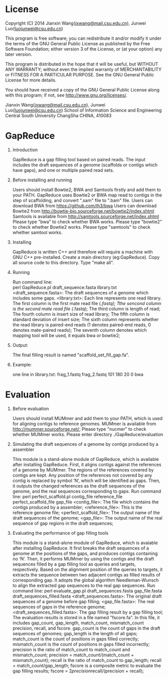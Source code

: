 License
=========

Copyright (C) 2014 Jianxin Wang(jxwang@mail.csu.edu.cn), Junwei Luo(luojunwei@csu.edu.cn)

This program is free software; you can redistribute it and/or
modify it under the terms of the GNU General Public License
as published by the Free Software Foundation; either version 3
of the License, or (at your option) any later version.

This program is distributed in the hope that it will be useful,
but WITHOUT ANY WARRANTY; without even the implied warranty of
MERCHANTABILITY or FITNESS FOR A PARTICULAR PURPOSE.  See the
GNU General Public License for more details.

You should have received a copy of the GNU General Public License
along with this program; if not, see <http://www.gnu.org/licenses/>.

Jianxin Wang(jxwang@mail.csu.edu.cn), Junwei Luo(luojunwei@csu.edu.cn)
School of Information Science and Engineering
Central South University
ChangSha
CHINA, 410083


GapReduce
=================
1) Introduction

	GapReduce is a gap filling tool based on paired reads.
	The input includes the draft sequences of a genome (scaffolds or contigs which have gaps), and one or multiple paired read sets. 

2) Before installing and running
	
	Users should install Bowtie2, BWA and Samtools firstly and add them to your PATH. GapReduce uses Bowtie2 or BWA map read to contigs in the step of scaffolding, and convert ".sam" file to ".bam" file. 
	Users can download BWA from https://github.com/lh3/bwa
	Users can download Bowtie2 from http://bowtie-bio.sourceforge.net/bowtie2/index.shtml 
	Samtools is available from http://samtools.sourceforge.net/index.shtml
	Please type "bwa" to check whether BWA works.
	Please type "bowtie2" to check whether Bowtie2 works.
	Please type "samtools" to check whether samtool works.

3) Installing

	GapReduce is written C++ and therefore will require a machine with GNU C++ pre-installed.
	Create a main directory (eg:GapReduce). Copy all source code to this directory.
	Type "make all".

4) Running

	Run command line:  
	perl GapReduce.pl draft_sequence.fasta library.txt 
	<draft_sequence.fasta>:
		The draft sequences of a genome which includes some gaps.
	<library.txt>:
		Each line represents one read library.
		The first column is the first mate read file (*.fastq);
		Tthe sencond column is the second mate read file (*.fastq);
		The third column is length of read;
		The fourth column is insert size of read library;
		The fifth column is standard deviation of insert size;
		The sixth column represents whether the read library is paired-end reads (1 denotes paired-end reads, 0 denotes mate-paired reads);
		The seventh column denotes which mapping tool will be used, it equals bwa or bowtie2;

4) Output:

	The final filling result is named "scaffold_set_fill_gap.fa".

5) Example:

	one line in library.txt:
	frag_1.fastq frag_2.fastq 101 180 20 0 bwa

Evaluation
=================
1) Before evaluation

	Users should install MUMmer and add them to your PATH, which is used for aligning contigs to reference genomes.
	MUMmer is available from http://mummer.sourceforge.net/;
	Please type "nucmer" to check whether MUMmer works.
	Please enter directory ./GapReduce/evaluation

2) Simulating the draft sequences of a genome by contigs produced by a assembler

	This module is a stand-alone module of GapReduce, which is available after installing GapReduce.
	First, it aligns contigs against the references of a genome by MUMmer. The regions of the references covered by contigs are kept. Any position of the references not covered by any contig is replaced by symbol ‘N’, which will be identified as gaps. Then, it outputs the changed references as the draft sequences of the genome, and the real sequences corresponding to gaps. 
	Run command line:
		perl perfect_scaffold.pl contig_file reference_file perfect_scaffold_file gap_file
		<contig_file>:
			The file which contains the contigs produced by a assembler;
		<reference_file>:
			This is the reference genome file;
		<perfect_scaffold_file>:
			The output name of the draft sequences of the genome;
		<gap_file>:
			The output name of the real sequence of gap regions in the draft sequences;

3) Evaluating the performance of gap filling tools

	This module is a stand-alone module of GapReduce, which is avaiable after installing GapReduce.
	It first breaks the draft sequences of a genome at the positions of the gaps, and produces contigs containing no ‘N’. Then, it performs MUMmer by using the contigs and the draft sequences filled by a gap filling tool as queries and targets, respectively. Based on the alignment position of the queries to targets, it extracts the sequence between two adjacent contigs as filled results of corresponding gap. It adopts the global algorithm Needleman-Wunsch to align the extracted gap sequences to the real gap sequences.
	Run command line:
		perl evaluate_gap.pl draft_sequences.fasta gap_file.fasta draft_sequences_filled.fasta
		<draft_sequences.fasta>:
			The original draft sequences of a genome before gap filling;
		<gap_file.fasta>:
			The real sequences of gaps in the reference genome;
		<draft_sequences_filled.fasta>:
			The gap filling result by a gap filling tool;
	The evaluation results is stored in a file named "fscore.fa". 
	In this file, it includes gap_count, gap_length, match_count, mismatch_count precision, recall, and fscore.
		gap_count is the count of gaps in the draft sequences of genomes;
		gap_length is the length of all gaps;
		match_count is the count of positions in gaps filled correctly;
		mismatch_count is the count of positions in gaps filled incorrectly;
		precision is the ratio of match_count to match_count and mismatch_count; precision = match_count/(match_count + mismatch_count);
		recall is the ratio of match_count to gap_length; recall = match_count/gap_length;
		fscore is a composite metric to evaluate the gap filling results; fscore = 2*precision*recall/(precision + recall);

